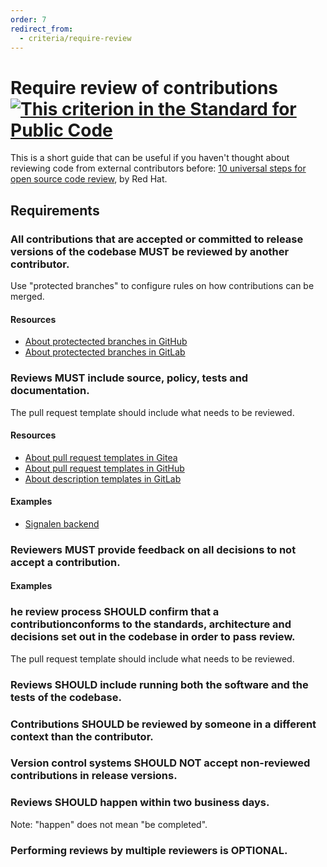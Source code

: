 ```yaml
---
order: 7
redirect_from:
  - criteria/require-review
---
```

# Require review of contributions [![This criterion in the Standard for Public Code]({{site.url}}/assets/link-symbol.png)](https://standard.publiccode.net/criteria/require-review-of-contributions.html)

<!-- SPDX-License-Identifier: CC0-1.0 -->
<!-- written in 2022 by The Foundation for Public Code <info@publiccode.net> -->

This is a short guide that can be useful if you haven't thought about reviewing code from external contributors before: [10 universal steps for open source code review](https://opensource.com/article/22/10/code-review), by Red Hat.

## Requirements

### All contributions that are accepted or committed to release versions of the codebase MUST be reviewed by another contributor.

Use "protected branches" to configure rules on how contributions can be merged.

#### Resources

* [About protectected branches in GitHub](https://docs.github.com/en/repositories/configuring-branches-and-merges-in-your-repository/defining-the-mergeability-of-pull-requests/about-protected-branches)
* [About protectected branches in GitLab](https://docs.gitlab.com/ee/user/project/protected_branches.html)

### Reviews MUST include source, policy, tests and documentation.

The pull request template should include what needs to be reviewed.

#### Resources

* [About pull request templates in Gitea](https://docs.gitea.io/en-us/issue-pull-request-templates/)
* [About pull request templates in GitHub](https://docs.github.com/en/communities/using-templates-to-encourage-useful-issues-and-pull-requests/creating-a-pull-request-template-for-your-repository)
* [About description templates in GitLab](https://docs.gitlab.com/ee/user/project/description_templates.html)

#### Examples

* [Signalen backend](https://github.com/Signalen/backend/blob/master/.github/pull_request_template.md)

### Reviewers MUST provide feedback on all decisions to not accept a contribution.

#### Examples

### he review process SHOULD confirm that a contributionconforms to the standards, architecture and decisions set out in the codebase in order to pass review.

The pull request template should include what needs to be reviewed.

### Reviews SHOULD include running both the software and the tests of the codebase.

### Contributions SHOULD be reviewed by someone in a different context than the contributor.

### Version control systems SHOULD NOT accept non-reviewed contributions in release versions.

### Reviews SHOULD happen within two business days.

Note: "happen" does not mean "be completed".

### Performing reviews by multiple reviewers is OPTIONAL.
